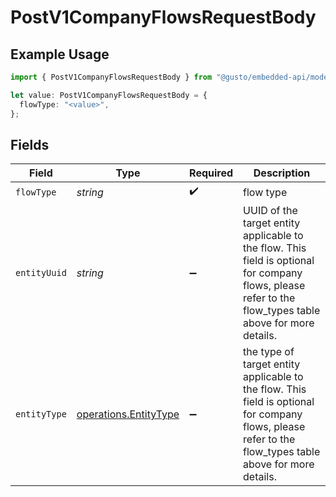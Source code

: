 # PostV1CompanyFlowsRequestBody

## Example Usage

```typescript
import { PostV1CompanyFlowsRequestBody } from "@gusto/embedded-api/models/operations/postv1companyflows.js";

let value: PostV1CompanyFlowsRequestBody = {
  flowType: "<value>",
};
```

## Fields

| Field                                                                                                                                                    | Type                                                                                                                                                     | Required                                                                                                                                                 | Description                                                                                                                                              |
| -------------------------------------------------------------------------------------------------------------------------------------------------------- | -------------------------------------------------------------------------------------------------------------------------------------------------------- | -------------------------------------------------------------------------------------------------------------------------------------------------------- | -------------------------------------------------------------------------------------------------------------------------------------------------------- |
| `flowType`                                                                                                                                               | *string*                                                                                                                                                 | :heavy_check_mark:                                                                                                                                       | flow type                                                                                                                                                |
| `entityUuid`                                                                                                                                             | *string*                                                                                                                                                 | :heavy_minus_sign:                                                                                                                                       | UUID of the target entity applicable to the flow. This field is optional for company flows, please refer to the flow_types table above for more details. |
| `entityType`                                                                                                                                             | [operations.EntityType](../../models/operations/entitytype.md)                                                                                           | :heavy_minus_sign:                                                                                                                                       | the type of target entity applicable to the flow. This field is optional for company flows, please refer to the flow_types table above for more details. |